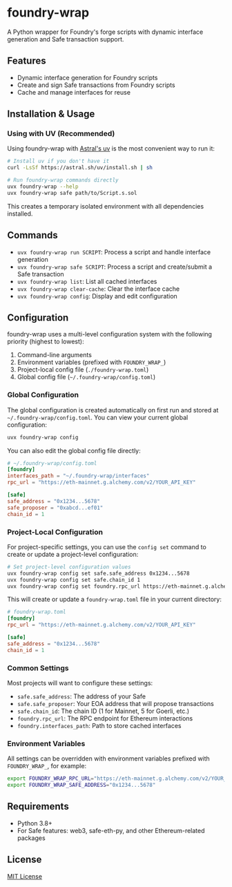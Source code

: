 # foundry-wrap

A Python wrapper for Foundry's forge scripts with dynamic interface generation and Safe transaction support.

## Features

- Dynamic interface generation for Foundry scripts
- Create and sign Safe transactions from Foundry scripts
- Cache and manage interfaces for reuse

## Installation & Usage

### Using with UV (Recommended)

Using foundry-wrap with [Astral's uv](https://github.com/astral-sh/uv) is the most convenient way to run it:

```bash
# Install uv if you don't have it
curl -LsSf https://astral.sh/uv/install.sh | sh

# Run foundry-wrap commands directly
uvx foundry-wrap --help
uvx foundry-wrap safe path/to/Script.s.sol
```

This creates a temporary isolated environment with all dependencies installed.

## Commands

- `uvx foundry-wrap run SCRIPT`: Process a script and handle interface generation
- `uvx foundry-wrap safe SCRIPT`: Process a script and create/submit a Safe transaction
- `uvx foundry-wrap list`: List all cached interfaces
- `uvx foundry-wrap clear-cache`: Clear the interface cache
- `uvx foundry-wrap config`: Display and edit configuration

## Configuration

foundry-wrap uses a multi-level configuration system with the following priority (highest to lowest):

1. Command-line arguments
2. Environment variables (prefixed with `FOUNDRY_WRAP_`)
3. Project-local config file (`./foundry-wrap.toml`)
4. Global config file (`~/.foundry-wrap/config.toml`)

### Global Configuration

The global configuration is created automatically on first run and stored at `~/.foundry-wrap/config.toml`. You can view your current global configuration:

```bash
uvx foundry-wrap config
```

You can also edit the global config file directly:

```toml
# ~/.foundry-wrap/config.toml
[foundry]
interfaces_path = "~/.foundry-wrap/interfaces"
rpc_url = "https://eth-mainnet.g.alchemy.com/v2/YOUR_API_KEY"

[safe]
safe_address = "0x1234...5678"
safe_proposer = "0xabcd...ef01"
chain_id = 1
```

### Project-Local Configuration

For project-specific settings, you can use the `config set` command to create or update a project-level configuration:

```bash
# Set project-level configuration values
uvx foundry-wrap config set safe.safe_address 0x1234...5678
uvx foundry-wrap config set safe.chain_id 1
uvx foundry-wrap config set foundry.rpc_url https://eth-mainnet.g.alchemy.com/v2/YOUR_API_KEY
```

This will create or update a `foundry-wrap.toml` file in your current directory:

```toml
# foundry-wrap.toml
[foundry]
rpc_url = "https://eth-mainnet.g.alchemy.com/v2/YOUR_API_KEY"

[safe]
safe_address = "0x1234...5678"
chain_id = 1
```

### Common Settings

Most projects will want to configure these settings:

- `safe.safe_address`: The address of your Safe
- `safe.safe_proposer`: Your EOA address that will propose transactions
- `safe.chain_id`: The chain ID (1 for Mainnet, 5 for Goerli, etc.)
- `foundry.rpc_url`: The RPC endpoint for Ethereum interactions
- `foundry.interfaces_path`: Path to store cached interfaces

### Environment Variables

All settings can be overridden with environment variables prefixed with `FOUNDRY_WRAP_`, for example:

```bash
export FOUNDRY_WRAP_RPC_URL="https://eth-mainnet.g.alchemy.com/v2/YOUR_API_KEY"
export FOUNDRY_WRAP_SAFE_ADDRESS="0x1234...5678"
```

## Requirements

- Python 3.8+
- For Safe features: web3, safe-eth-py, and other Ethereum-related packages

## License

[MIT License](LICENSE)
